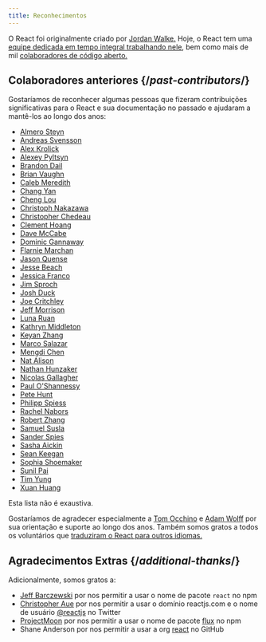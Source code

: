```yaml
---
title: Reconhecimentos
---
```


<Intro>

O React foi originalmente criado por [Jordan Walke.](https://github.com/jordwalke) Hoje, o React tem uma [equipe dedicada em tempo integral trabalhando nele](/community/team), bem como mais de mil [colaboradores de código aberto.](https://github.com/facebook/react/blob/main/AUTHORS)

</Intro>

## Colaboradores anteriores {/*past-contributors*/}

Gostaríamos de reconhecer algumas pessoas que fizeram contribuições significativas para o React e sua documentação no passado e ajudaram a mantê-los ao longo dos anos:

* [Almero Steyn](https://github.com/AlmeroSteyn)
* [Andreas Svensson](https://github.com/syranide)
* [Alex Krolick](https://github.com/alexkrolick)
* [Alexey Pyltsyn](https://github.com/lex111)
* [Brandon Dail](https://github.com/aweary)
* [Brian Vaughn](https://github.com/bvaughn)
* [Caleb Meredith](https://github.com/calebmer)
* [Chang Yan](https://github.com/cyan33)
* [Cheng Lou](https://github.com/chenglou)
* [Christoph Nakazawa](https://github.com/cpojer)
* [Christopher Chedeau](https://github.com/vjeux)
* [Clement Hoang](https://github.com/clemmy)
* [Dave McCabe](https://github.com/davidmccabe)
* [Dominic Gannaway](https://github.com/trueadm)
* [Flarnie Marchan](https://github.com/flarnie)
* [Jason Quense](https://github.com/jquense)
* [Jesse Beach](https://github.com/jessebeach)
* [Jessica Franco](https://github.com/Jessidhia)
* [Jim Sproch](https://github.com/jimfb)
* [Josh Duck](https://github.com/joshduck)
* [Joe Critchley](https://github.com/joecritch)
* [Jeff Morrison](https://github.com/jeffmo)
* [Luna Ruan](https://github.com/lunaruan)
* [Kathryn Middleton](https://github.com/kmiddleton14)
* [Keyan Zhang](https://github.com/keyz)
* [Marco Salazar](https://github.com/salazarm)
* [Mengdi Chen](https://github.com/mondaychen)
* [Nat Alison](https://github.com/tesseralis)
* [Nathan Hunzaker](https://github.com/nhunzaker)
* [Nicolas Gallagher](https://github.com/necolas)
* [Paul O'Shannessy](https://github.com/zpao)
* [Pete Hunt](https://github.com/petehunt)
* [Philipp Spiess](https://github.com/philipp-spiess)
* [Rachel Nabors](https://github.com/rachelnabors)
* [Robert Zhang](https://github.com/robertzhidealx)
* [Samuel Susla](https://github.com/sammy-SC)
* [Sander Spies](https://github.com/sanderspies)
* [Sasha Aickin](https://github.com/aickin)
* [Sean Keegan](https://github.com/seanryankeegan)
* [Sophia Shoemaker](https://github.com/mrscobbler)
* [Sunil Pai](https://github.com/threepointone)
* [Tim Yung](https://github.com/yungsters)
* [Xuan Huang](https://github.com/huxpro)

Esta lista não é exaustiva.

Gostaríamos de agradecer especialmente a [Tom Occhino](https://github.com/tomocchino) e [Adam Wolff](https://github.com/wolffiex) por sua orientação e suporte ao longo dos anos. Também somos gratos a todos os voluntários que [traduziram o React para outros idiomas.](https://translations.reactjs.org/)

## Agradecimentos Extras {/*additional-thanks*/}

Adicionalmente, somos gratos a:

* [Jeff Barczewski](https://github.com/jeffbski) por nos permitir a usar o nome de pacote `react` no npm
* [Christopher Aue](https://christopheraue.net/) por nos permitir a usar o domínio reactjs.com e o nome de usuário [@reactjs](https://twitter.com/reactjs) no Twitter
* [ProjectMoon](https://github.com/ProjectMoon) por nos permitir a usar o nome de pacote [flux](https://www.npmjs.com/package/flux) no npm
* Shane Anderson por nos permitir a usar a org [react](https://github.com/react) no GitHub
